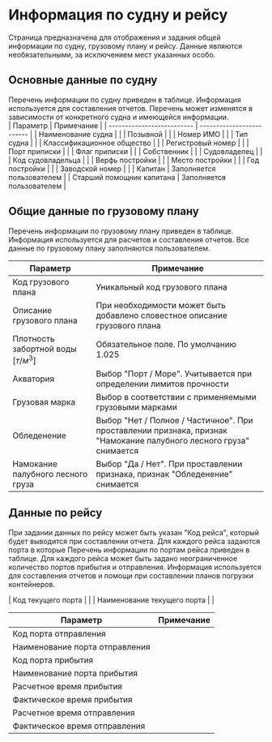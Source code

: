 # Информация по судну и рейсу
Страница предназначена для отображения и задания общей информации по судну, грузовому плану и рейсу. Данные являются необязательными, за исключением мест указанных особо.

## Основные данные по судну
Перечень информации по судну приведен в таблице. Информация используется для составления отчетов. Перечень может изменятся в зависимости от конкретного судна и имеющейся информации.  
| Параметр                   | Примечание                |
| -------------------------- | ------------------------- |
| Наименование судна         |                           |
| Позывной                   |                           |
| Номер ИМО                  |                           |
| Тип судна                  |                           |
| Классификационное общество |                           |
| Регистровый номер          |                           |
| Порт приписки              |                           |
| Флаг приписки              |                           |
| Собственник                |                           |
| Cудовладелец               |                           |
| Код судовладельца          |                           |
| Верфь постройки            |                           |
| Место постройки            |                           |
| Год постройки              |                           |
| Заводской номер            |                           |
| Капитан                    | Заполняется пользователем |
| Старший помощник капитана  | Заполняется пользователем |

## Общие данные по грузовому плану
Перечень информации по грузовому плану приведен в таблице. Информация используется для расчетов и составления отчетов. Все данные по грузовому плану заполняются пользователем.

| Параметр                           | Примечание                                                                                                         |
| ---------------------------------- | ------------------------------------------------------------------------------------------------------------------ |
| Код грузового плана                | Уникальный код грузового плана                                                                                     |
| Описание грузового плана           | При необходимости может быть добавлено словестное описание грузового плана                                         |
| Плотность забортной воды $[т/м^3]$ | Обязательное поле. По умолчанию 1.025                                                                              |
| Акватория                          | Выбор "Порт / Море". Учитывается при определении лимитов прочности                                                 |
| Грузовая марка                     | Выбор в соответствии с применяемыми грузовыми марками                                                              |
| Обледенение                        | Выбор "Нет / Полное / Частичное". При проставлении признака, признак "Намокание палубного лесного груза" снимается |
| Намокание палубного лесного груза  | Выбор "Да / Нет". При проставлении признака, признак "Обледенение" снимается                                       |

## Данные по рейсу
 При задании данных по рейсу может быть указан "Код рейса", который будет выводится при составлении отчета. Для каждого рейса задаются порта в которые Перечень информации по портам рейса приведен в таблице. Для каждого рейса может быть задано неограниченное количество портов прибытия и отправления. Информация используется для составления отчетов и помощи при составлении планов погрузки контейнеров.

| Код текущего порта                 |                                                                            |
| Наименование текущего порта        |                                                                            |

| Параметр                       | Примечание |
| ------------------------------ | ---------- |
| Код порта отправления          |            |
| Наименование порта отправления |            |
| Код порта прибытия             |            |
| Наименование порта прибытия    |            |
| Расчетное время прибытия       |            |
| Фактическое время прибытия     |            |
| Расчетное время отправления    |            |
| Фактическое время отправления  |            |